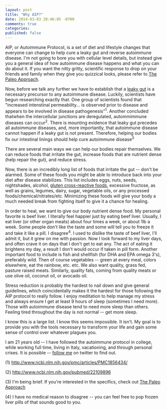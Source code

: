 ```yaml
---
layout: post
title: "Why AIP?"
date: 2014-03-03 20:46:05 -0700
comments: true
categories: 
published: false
---
```


AIP, or Autoimmune Protocol, is a set of diet and lifestyle changes that everyone can change to help cure a leaky gut and reverse autoimmune disease. I'm not going to bore you with cellular level details, but instead give you a general idea of how autoimmune disease happens and what you can do about it. If you want the nitty gritty, scientific response to drop on your friends and family when they give you quizzical looks, please refer to [The Paleo Approach](http://www.amazon.com/gp/product/1936608391/ref=as_li_qf_sp_asin_tl?ie=UTF8&camp=1789&creative=9325&creativeASIN=1936608391&linkCode=as2&tag=eatihorr-20).

<!-- more -->

Now, before we talk any further we have to establish that a [leaky gut](http://en.wikipedia.org/wiki/Intestinal_permeability) is a necessary precursor to any autoimmune disease. Luckily, scientists have begun researching exactly that. One group of scientists found that "increased intenstinal permeability... is observed prior to disease and appears to be involved in disease pathogenesis"<sup>1</sup>. Another concluded thatwhen the intercellular junctions are deregulated, autommimmune diseases can occur<sup>2</sup>. There is mounting evidence that leaky gut precedes all autoimmune diseases, and, more importantly, that autoimmune disease cannot happen if a leaky gut is not present. Therefore, helping our bodies fix our intestinal linings should help cure autoimmune disease<sup>3</sup>

There are several main ways we can help our bodies repair themselves. We can reduce foods that irritate the gut, increase foods that are nutrient dense (help repair the gut), and reduce stress. 

Now, there is an incredibly long list of foods that irritate the gut -- don't be alarmed. Some of these foods you might be able to introduce back into your diet after disease stabilizes. This list includes eggs, nuts, seeds, nightshades, alcohol, [gluten cross-reactive foods](http://www.thepaleomom.com/2013/03/gluten-cross-reactivity-update-how-your-body-can-still-think-youre-eating-gluten-even-after-giving-it-up.html), excessive fructose, as well as grains, legumes, dairy, sugar, vegetable oils, or any processed foods/chemical/nitrates/etc. Minimizing these foods will give your body a much needed break from fighting itself to give it a chance for healing. 

In order to heal, we want to give our body nutrient dense food. My personal favorite is beef liver. I literally feel happier just by eating beef liver. Usually, I eat liver (or other organ meats) about four times a week, or about 1lb a week. Some people don't like the taste and some will tell you to freeze it and take it like a pill. I disagree<sup>4</sup>. I used to dislike the taste of beef liver, I'll admit it, but it grew on me with passion. Now I look forward to my liver days, and often crave it on days that I don't get to eat any. The act of eating it brightens my day, a result I don't would occur if taken in pill form. Another important food to include is fish and shellfish (for DHA and EPA omega 3's), preferably wild. Then of course vegetables -- green at every meal, colors elsewhere, eat the rainbow, etc. etc. We also want quality, grass fed, pasture raised meats. Similarly, quality fats, coming from quality meats or use olive oil, coconut oil, or avocado oil. 

Stress reduction is probably the hardest to nail down and give general guidelines, which coincidentally makes it the hardest for those following the AIP protocol to really follow. I enjoy meditation to help manage my stress and always ensure I get at least 9 hours of sleep (sometimes I need more). Those with autoimmune disease tend to need more sleep than others. Feeling tired throughout the day is not normal -- get more sleep.

I know this is a large list. I know this seems impossible. It isn't. My goal is to provide you with the tools necessary to transform your life and gain some sense of control over whatever plagues you.

I am 21 years old -- I have followed the autoimmune protocol in college, while working full time, living in Italy, vacationing, and through personal crises. It is possible -- [follow me](https://twitter.com/EatingHorror) on twitter to find out.


(1) http://www.ncbi.nlm.nih.gov/pmc/articles/PMC1856434/  

(2) http://www.ncbi.nlm.nih.gov/pubmed/22109896  

(3) I'm being brief. If you're interested in the specifics, check out [The Paleo Approach](http://www.amazon.com/gp/product/1936608391/ref=as_li_qf_sp_asin_tl?ie=UTF8&camp=1789&creative=9325&creativeASIN=1936608391&linkCode=as2&tag=eatihorr-20)  

(4) I have no medical reason to disagree -- you can feel free to pop frozen liver pills of that sounds good to you.  
